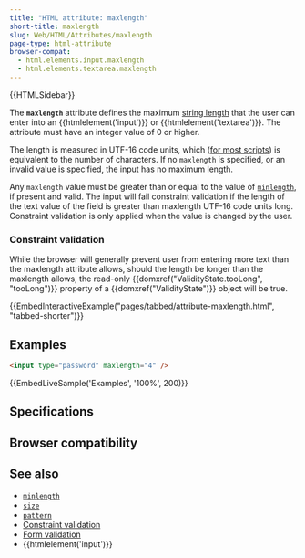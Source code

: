 ```yaml
---
title: "HTML attribute: maxlength"
short-title: maxlength
slug: Web/HTML/Attributes/maxlength
page-type: html-attribute
browser-compat:
  - html.elements.input.maxlength
  - html.elements.textarea.maxlength
---
```


{{HTMLSidebar}}

The **`maxlength`** attribute defines the maximum [string length](/Web/JavaScript/Reference/Global_Objects/String/length) that the user can enter into an {{htmlelement('input')}} or {{htmlelement('textarea')}}. The attribute must have an integer value of 0 or higher.

The length is measured in UTF-16 code units, which ([for most scripts](/Web/JavaScript/Reference/Global_Objects/String/length#strings_with_length_not_equal_to_the_number_of_characters)) is equivalent to the number of characters. If no `maxlength` is specified, or an invalid value is specified, the input has no maximum length.

Any `maxlength` value must be greater than or equal to the value of [`minlength`](/Web/HTML/Attributes/minlength), if present and valid. The input will fail constraint validation if the length of the text value of the field is greater than maxlength UTF-16 code units long. Constraint validation is only applied when the value is changed by the user.

### Constraint validation

While the browser will generally prevent user from entering more text than the maxlength attribute allows, should the length be longer than the maxlength allows, the read-only {{domxref("ValidityState.tooLong", "tooLong")}} property of a {{domxref("ValidityState")}} object will be true.

{{EmbedInteractiveExample("pages/tabbed/attribute-maxlength.html", "tabbed-shorter")}}

## Examples

```html
<input type="password" maxlength="4" />
```

{{EmbedLiveSample('Examples', '100%', 200)}}

## Specifications



## Browser compatibility



## See also

- [`minlength`](/Web/HTML/Attributes/minlength)
- [`size`](/Web/HTML/Attributes/size)
- [`pattern`](/Web/HTML/Attributes/pattern)
- [Constraint validation](/Web/HTML/Constraint_validation)
- [Form validation](/Learn/Forms/Form_validation)
- {{htmlelement('input')}}
